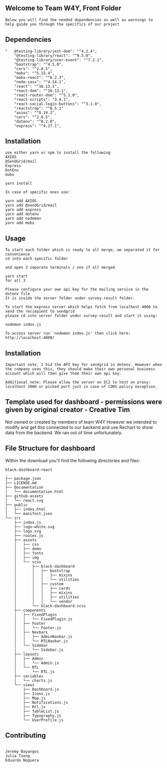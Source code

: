 ## Welcome to Team W4Y, Front Folder

```
Below you will find the needed dependencies as well as warnings to help guide you through the specifics of our project
```

## Dependencies

```impt
"   @testing-library/jest-dom": "^4.2.4",
    "@testing-library/react": "^9.5.0",
    "@testing-library/user-event": "^7.2.1",
    "bootstrap": "^4.5.0",
    "cors": "^2.8.5",
    "mobx": "^5.15.4",
    "mobx-react": "^6.2.3",
    "node-sass": "^4.14.1",
    "react": "^16.13.1",
    "react-dom": "^16.13.1",
    "react-router-dom": "^5.2.0",
    "react-scripts": "3.4.1",
    "react-social-login-buttons": "^3.1.0",
    "reactstrap": "^8.5.1"
    "axios": "^0.19.2",
    "cors": "^2.8.5",
    "dotenv": "^8.2.0",
    "express": "^4.17.1",
```

## Installation

```yarn
use either yarn or npm to install the following
AXIOS
@SendGrid/mail
Express
DotEnv
mobx

yarn install

In case of specific ones use:

yarn add AXIOS
yarn add @sendGrid/mail
yarn add express
yarn add dotenv
yarn add nodemon
yarn add mobx
```

## Usage

```specifics
To start each folder which is ready to all merge, we separated it for convenience
cd into each specific folder

and open 3 separate terminals / one if all merged

yarn start
for all 3

Please configure your own api key for the mailing service in the dotenv file
It is inside the server folder under survey-result folder.

To start the express server which helps fetch from localhost 4000 to send the reciepient to sendgrid
please cd into server folder under survey-result and start it using:

nodemon index.js

To access server run 'nodemon index.js' then click here: http://localhost:4000/

```

## Installation

```
Important note, I hid the API key for sendgrid in dotenv. However when the company uses this, they should make their own personal business account which will then give them their own api key.

Additional note: Please allow the server on EC2 to host on proxy: localhost 3000 or picked port just in case of CORS policy exception.
```

## Template used for dashboard - permissions were given by original creator - Creative Tim

Not owned or created by members of team W4Y
However we intended to modify and get this connected to our backend and use Rechart to show data from the backend. We ran out of time unfortunately.

## File Structure for dashboard

Within the download you'll find the following directories and files:

```
black-dashboard-react
.
├── package.json
├── LICENSE.md
├── Documentation
│   └── documentation.html
├── github-assets
│   └── react.svg
├── public
│   ├── index.html
│   └── manifest.json
└── src
    ├── index.js
    ├── logo-white.svg
    ├── logo.svg
    ├── routes.js
    ├── assets
    │   ├── css
    │   ├── demo
    │   ├── fonts
    │   ├── img
    │   └── scss
    │       ├── black-dashboard
    │       │   ├── bootstrap
    │       │   │   ├── mixins
    │       │   │   └── utilities
    │       │   ├── custom
    │       │   │   ├── cards
    │       │   │   ├── mixins
    │       │   │   ├── utilities
    │       │   │   └── vendor
    │       └── black-dashboard.scss
    ├── components
    │   ├── FixedPlugin
    │   │   └── FixedPlugin.js
    │   ├── Footer
    │   │   └── Footer.js
    │   ├── Navbars
    │   │   ├── AdminNavbar.js
    │   │   └── RTLNavbar.js
    │   └── Sidebar
    │       └── Sidebar.js
    ├── layouts
    │   ├── Admin
    │   │   └── Admin.js
    │   └── RTL
    │       └── RTL.js
    ├── variables
    │   └── charts.js
    └── views
        ├── Dashboard.js
        ├── Icons.js
        ├── Map.js
        ├── Notifications.js
        ├── Rtl.js
        ├── TableList.js
        ├── Typography.js
        └── UserProfile.js
```


## Contributing

```Makers

Jeremy Bayangos
Julia Tseng
Eduardo Noguera

```
